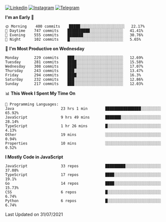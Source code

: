 [![Linkedin](https://img.shields.io/badge/-Archie-blue?style=flat-square&labelColor=gray&logo=Linkedin&logoColor=white&link=https://www.linkedin.com/in/archisdi)](https://www.linkedin.com/in/archisdi)
[![Instagram](https://img.shields.io/badge/-@archisdi-orange?style=flat-square&labelColor=gray&logo=Instagram&logoColor=white&link=https://www.instagram.com/archisdi)](https://www.instagram.com/archisdi)
[![Telegram](https://img.shields.io/badge/-aai-informational?style=flat-square&labelColor=gray&logo=telegram&logoColor=white&link=https://t.me/archisdi)](https://t.me/archisdi)

<!--START_SECTION:waka-->
**I'm an Early 🐤** 

```text
🌞 Morning    400 commits    █████░░░░░░░░░░░░░░░░░░░░   22.17% 
🌆 Daytime    747 commits    ██████████░░░░░░░░░░░░░░░   41.41% 
🌃 Evening    555 commits    ███████░░░░░░░░░░░░░░░░░░   30.76% 
🌙 Night      102 commits    █░░░░░░░░░░░░░░░░░░░░░░░░   5.65%

```
📅 **I'm Most Productive on Wednesday** 

```text
Monday       229 commits    ███░░░░░░░░░░░░░░░░░░░░░░   12.69% 
Tuesday      281 commits    ████░░░░░░░░░░░░░░░░░░░░░   15.58% 
Wednesday    308 commits    ████░░░░░░░░░░░░░░░░░░░░░   17.07% 
Thursday     243 commits    ███░░░░░░░░░░░░░░░░░░░░░░   13.47% 
Friday       294 commits    ████░░░░░░░░░░░░░░░░░░░░░   16.3% 
Saturday     232 commits    ███░░░░░░░░░░░░░░░░░░░░░░   12.86% 
Sunday       217 commits    ███░░░░░░░░░░░░░░░░░░░░░░   12.03%

```


📊 **This Week I Spent My Time On** 

```text
💬 Programming Languages: 
Java                     23 hrs 1 min        ████████████████░░░░░░░░░   65.92% 
JavaScript               9 hrs 49 mins       ███████░░░░░░░░░░░░░░░░░░   28.14% 
TypeScript               1 hr 26 mins        █░░░░░░░░░░░░░░░░░░░░░░░░   4.13% 
Other                    19 mins             ░░░░░░░░░░░░░░░░░░░░░░░░░   0.94% 
Properties               10 mins             ░░░░░░░░░░░░░░░░░░░░░░░░░   0.52%

```

**I Mostly Code in JavaScript** 

```text
JavaScript               33 repos            █████████░░░░░░░░░░░░░░░░   37.08% 
TypeScript               17 repos            ████░░░░░░░░░░░░░░░░░░░░░   19.1% 
Go                       14 repos            ████░░░░░░░░░░░░░░░░░░░░░   15.73% 
CSS                      6 repos             █░░░░░░░░░░░░░░░░░░░░░░░░   6.74% 
Python                   6 repos             █░░░░░░░░░░░░░░░░░░░░░░░░   6.74%

```



 Last Updated on 31/07/2021
<!--END_SECTION:waka-->